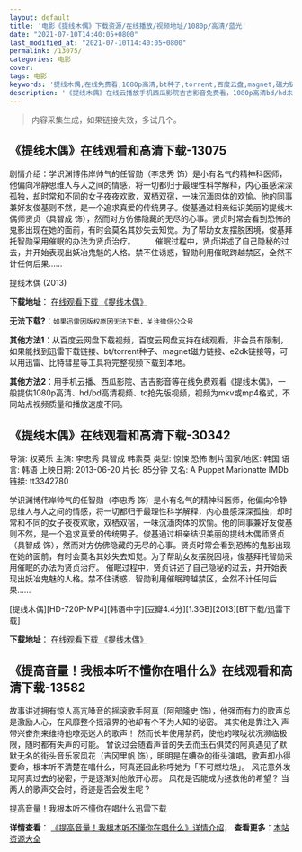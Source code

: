 ```yaml
---
layout: default
title: '电影《提线木偶》下载资源/在线播放/视频地址/1080p/高清/蓝光'
date: "2021-07-10T14:40:05+0800"
last_modified_at: "2021-07-10T14:40:05+0800"
permalink: /13075/
categories: 电影
cover:
tags: 电影
keywords: '提线木偶,在线免费看,1080p高清,bt种子,torrent,百度云盘,magnet,磁力链,迅雷下载资源'
description: '《提线木偶》在线云播放手机西瓜影院吉吉影音免费看，1080p高清bd/hd未删减完整版和tc抢先枪版，mkv/mp4格式，附带bt/torrent种子、magnet/磁力链、百度云盘、网盘资源迅雷下载链接'
---
```


>内容采集生成，如果链接失效，多试几个。


## 《提线木偶》在线观看和高清下载-13075

剧情介绍：学识渊博伟岸帅气的任智勋（李忠秀 饰）是小有名气的精神科医师，他偏向冷静思维人与人之间的情感，将一切都归于最理性科学解释，内心虽感深深孤独，却时常和不同的女子夜夜欢歌，双栖双宿，一味沉湎肉体的欢愉。他的同事兼好友俊基则不然，是一个追求真爱的传统男子。俊基通过相亲结识美丽的提线木偶师贤贞（具智成 饰），然而对方仿佛隐藏的无尽的心事。贤贞时常会看到恐怖的鬼影出现在她的面前，有时会莫名其妙失去知觉。为了帮助女友摆脱困境，俊基拜托智勋采用催眠的办法为贤贞治疗。  　　催眠过程中，贤贞讲述了自己隐秘的过去，并开始表现出妖冶鬼魅的人格。禁不住诱惑，智勋利用催眠跨越禁区，全然不计任何后果……


提线木偶 (2013)

**下载地址**： [在线观看下载 《提线木偶》](https://www.btbtdy.me/btdy/dy6091.html) 


**无法下载?**：`如果迅雷因版权原因无法下载，关注微信公众号 `

**其他方法1**：从百度云网盘下载视频，百度云网盘支持在线观看，非会员有限制，如果能找到迅雷下载链接、bt/torrent种子、magnet磁力链接、e2dk链接等，可以用迅雷、比特彗星等工具将完整视频下载到本地。

**其他方法2**：用手机云播、西瓜影院、吉吉影音等在线免费观看《提线木偶》，一般提供1080p高清、hd/bd高清视频、tc抢先版视频，视频为mkv或mp4格式，不同站点视频质量和播放速度不同。


## 《提线木偶》在线观看和高清下载-30342

导演: 权英乐 主演: 李忠秀 具智成 韩素英 类型: 惊悚 恐怖 制片国家/地区: 韩国 语言: 韩语 上映日期: 2013-06-20 片长: 85分钟 又名: A Puppet Marionatte IMDb链接: tt3342780

学识渊博伟岸帅气的任智勋（李忠秀 饰）是小有名气的精神科医师，他偏向冷静思维人与人之间的情感，将一切都归于最理性科学解释，内心虽感深深孤独，却时常和不同的女子夜夜欢歌，双栖双宿，一味沉湎肉体的欢愉。他的同事兼好友俊基则不然，是一个追求真爱的传统男子。俊基通过相亲结识美丽的提线木偶师贤贞（具智成 饰），然而对方仿佛隐藏的无尽的心事。贤贞时常会看到恐怖的鬼影出现在她的面前，有时会莫名其妙失去知觉。为了帮助女友摆脱困境，俊基拜托智勋采用催眠的办法为贤贞治疗。 催眠过程中，贤贞讲述了自己隐秘的过去，并开始表现出妖冶鬼魅的人格。禁不住诱惑，智勋利用催眠跨越禁区，全然不计任何后果……


[提线木偶][HD-720P-MP4][韩语中字][豆瓣4.4分][1.3GB][2013][BT下载/迅雷下载]

**下载地址**： [在线观看下载 《提线木偶》](https://www.btdx8.com/torrent/marionatte_2013.html) 


## 《提高音量！我根本听不懂你在唱什么》在线观看和高清下载-13582

故事讲述拥有惊人高亢嗓音的摇滚歌手阿真（阿部隆史 饰），他强而有力的歌声总是激励人心，在风靡整个摇滚界的他却有个不为人知的秘密。 其实他是靠注入 声带兴奋剂来维持他嘹亮迷人的歌声！ 然而长年使用禁药，使他的喉咙状况濒临极限，随时都有失声的可能。 曾说过会随着声音的失去而玉石俱焚的阿真遇见了默默无名的街头音乐家风花（吉冈里帆 饰），明明是在嘈杂的街头演唱，歌声却小得要命，根本听不清楚在唱什么，阿真还因此称呼她为「不可燃垃圾」。 风花意外发现阿真过去的秘密，于是逐渐对他敞开心房。 风花是否能成为拯救他的希望？ 当两人的歌声交会时，奇迹是否会发生呢？


提高音量！我根本听不懂你在唱什么迅雷下载

**详情查看**： [《提高音量！我根本听不懂你在唱什么》详情介绍](/movie/13582/)， **查看更多**：[本站资源大全](/movie/t/all/)

